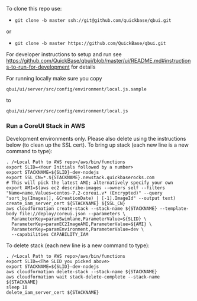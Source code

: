 To clone this repo use:

* `git clone -b master ssh://git@github.com/quickbase/qbui.git`

or

* `git clone -b master https://github.com/QuickBase/qbui.git`


For developer instructions to setup and run see <https://github.com/QuickBase/qbui/blob/master/ui/README.md#instructions-to-run-for-development> for details

For running locally make sure you copy

 `qbui/ui/server/src/config/environment/local.js.sample`

 to

 `qbui/ui/server/src/config/environment/local.js`

### Run a CoreUI Stack in AWS
Development environments only.  Please also delete using the instructions below (to clean up the SSL cert).
To bring up stack (each new line is a new command to type):
```
. /<Local Path to AWS repo>/aws/bin/functions
export SLID=<Your Initials followed by a number>
export STACKNAME=${SLID}-dev-nodejs
export SSL_CN=*.${STACKNAME}.newstack.quickbaserocks.com
# This will pick the latest AMI; alternatively specify your own
export AMI=$(aws ec2 describe-images --owners self --filters "Name=name,Values=centos-7.2-coreui.v* (Encrypted)" --query "sort_by(Images[], &CreationDate) | [-1].ImageId" --output text)
create_iam_server_cert ${STACKNAME} ${SSL_CN}
aws cloudformation create-stack --stack-name ${STACKNAME} --template-body file://deploy/coreui.json --parameters \
  ParameterKey=paramSwimlane,ParameterValue=${SLID} \
  ParameterKey=paramEC2ImageAMI,ParameterValue=${AMI} \
  ParameterKey=paramEnvironment,ParameterValue=dev \
  --capabilities CAPABILITY_IAM
```

To delete stack (each new line is a new command to type):
```
. /<Local Path to AWS repo>/aws/bin/functions
export SLID=<The SLID you picked above>
export STACKNAME=${SLID}-dev-nodejs
aws cloudformation delete-stack --stack-name ${STACKNAME}
aws cloudformation wait stack-delete-complete --stack-name ${STACKNAME}
sleep 10
delete_iam_server_cert ${STACKNAME}
```
